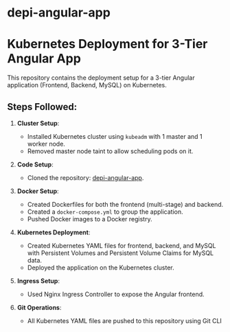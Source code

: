 # depi-angular-app
# Kubernetes Deployment for 3-Tier Angular App

This repository contains the deployment setup for a 3-tier Angular application (Frontend, Backend, MySQL) on Kubernetes.

## Steps Followed:
1. **Cluster Setup**:
   - Installed Kubernetes cluster using `kubeadm` with 1 master and 1 worker node.
   - Removed master node taint to allow scheduling pods on it.

2. **Code Setup**:
   - Cloned the repository: [depi-angular-app](https://github.com/marwansss/depi-angular-app).

3. **Docker Setup**:
   - Created Dockerfiles for both the frontend (multi-stage) and backend.
   - Created a `docker-compose.yml` to group the application.
   - Pushed Docker images to a Docker registry.

4. **Kubernetes Deployment**:
   - Created Kubernetes YAML files for frontend, backend, and MySQL with Persistent Volumes and Persistent Volume Claims for MySQL data.
   - Deployed the application on the Kubernetes cluster.

5. **Ingress Setup**:
   - Used Nginx Ingress Controller to expose the Angular frontend.

6. **Git Operations**:
   - All Kubernetes YAML files are pushed to this repository using Git CLI
